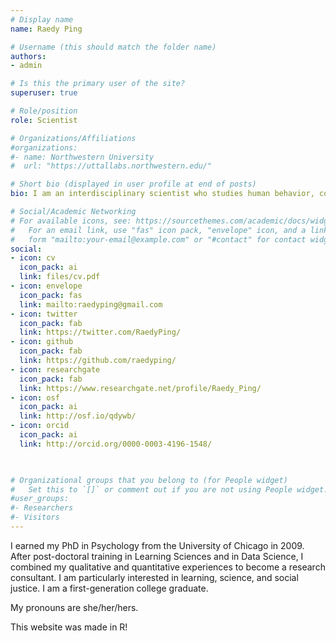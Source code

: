 ```yaml
---
# Display name
name: Raedy Ping

# Username (this should match the folder name)
authors:
- admin

# Is this the primary user of the site?
superuser: true

# Role/position
role: Scientist

# Organizations/Affiliations
#organizations:
#- name: Northwestern University
#  url: "https://uttallabs.northwestern.edu/"

# Short bio (displayed in user profile at end of posts)
bio: I am an interdisciplinary scientist who studies human behavior, communication, and learning.

# Social/Academic Networking
# For available icons, see: https://sourcethemes.com/academic/docs/widgets/#icons
#   For an email link, use "fas" icon pack, "envelope" icon, and a link in the
#   form "mailto:your-email@example.com" or "#contact" for contact widget.
social:
- icon: cv
  icon_pack: ai
  link: files/cv.pdf
- icon: envelope
  icon_pack: fas
  link: mailto:raedyping@gmail.com
- icon: twitter
  icon_pack: fab
  link: https://twitter.com/RaedyPing/
- icon: github
  icon_pack: fab
  link: https://github.com/raedyping/
- icon: researchgate
  icon_pack: fab
  link: https://www.researchgate.net/profile/Raedy_Ping/
- icon: osf
  icon_pack: ai
  link: http://osf.io/qdywb/
- icon: orcid
  icon_pack: ai
  link: http://orcid.org/0000-0003-4196-1548/


  
# Organizational groups that you belong to (for People widget)
#   Set this to `[]` or comment out if you are not using People widget.  
#user_groups:
#- Researchers
#- Visitors
---
```


I earned my PhD in Psychology from the University of Chicago in 2009. After post-doctoral training in Learning Sciences and in Data Science, I combined my qualitative and quantitative experiences to become a research consultant. I am particularly interested in learning, science, and social justice. I am a first-generation college graduate.

My pronouns are she/her/hers. 

This website was made in R!
